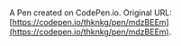 # 

A Pen created on CodePen.io. Original URL: [https://codepen.io/thknkg/pen/mdzBEEm](https://codepen.io/thknkg/pen/mdzBEEm).


